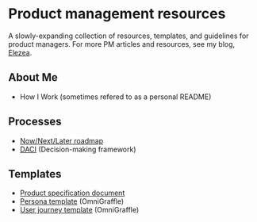 # Product management resources

A slowly-expanding collection of resources, templates, and guidelines for product managers. For more PM articles and resources, see my blog, [Elezea](https://elezea.com/blog/).

## About Me

* How I Work (sometimes refered to as a personal README)

## Processes

* [Now/Next/Later roadmap](processes/nownextlater.md)
* [DACI](processes/daci.md) (Decision-making framework)

## Templates

* [Product specification document](templates/product-plan.md)
* [Persona template](templates/generic_persona_template.zip) (OmniGraffle)
* [User journey template](templates/generic_user_journey_template.zip) (OmniGraffle)
